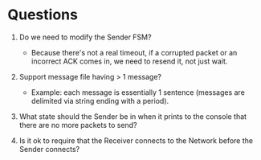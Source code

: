 Questions
=========
1) Do we need to modify the Sender FSM?
   -  Because there's not a real timeout, if a corrupted packet or an incorrect ACK comes in, we need to resend it, not just wait.

2) Support message file having > 1 message?
   -  Example: each message is essentially 1 sentence (messages are delimited via string ending with a period).

3) What state should the Sender be in when it prints to the console that there are no more packets to send?

4) Is it ok to require that the Receiver connects to the Network before the Sender connects?



